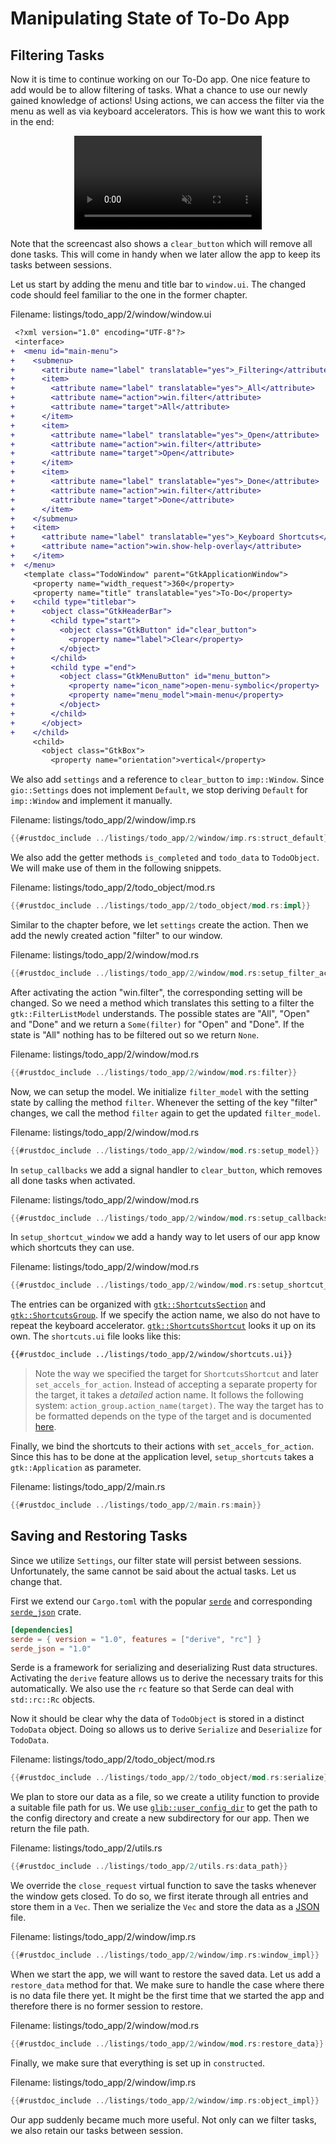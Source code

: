 # Manipulating State of To-Do App

## Filtering Tasks

Now it is time to continue working on our To-Do app.
One nice feature to add would be to allow filtering of tasks.
What a chance to use our newly gained knowledge of actions!
Using actions, we can access the filter via the menu as well as via keyboard accelerators.
This is how we want this to work in the end:

<div style="text-align:center">
 <video autoplay muted loop>
  <source src="img/todo_app_2_animation.webm" type="video/webm">
Your browser does not support the video tag.
 </video>
</div>

Note that the screencast also shows a `clear_button` which will remove all done tasks.
This will come in handy when we later allow the app to keep its tasks between sessions.

Let us start by adding the menu and title bar to `window.ui`.
The changed code should feel familiar to the one in the former chapter.

<span class="filename">Filename: listings/todo_app/2/window/window.ui</span>

```diff
 <?xml version="1.0" encoding="UTF-8"?>
 <interface>
+  <menu id="main-menu">
+    <submenu>
+      <attribute name="label" translatable="yes">_Filtering</attribute>
+      <item>
+        <attribute name="label" translatable="yes">_All</attribute>
+        <attribute name="action">win.filter</attribute>
+        <attribute name="target">All</attribute>
+      </item>
+      <item>
+        <attribute name="label" translatable="yes">_Open</attribute>
+        <attribute name="action">win.filter</attribute>
+        <attribute name="target">Open</attribute>
+      </item>
+      <item>
+        <attribute name="label" translatable="yes">_Done</attribute>
+        <attribute name="action">win.filter</attribute>
+        <attribute name="target">Done</attribute>
+      </item>
+    </submenu>
+    <item>
+      <attribute name="label" translatable="yes">_Keyboard Shortcuts</attribute>
+      <attribute name="action">win.show-help-overlay</attribute>
+    </item>
+  </menu>
   <template class="TodoWindow" parent="GtkApplicationWindow">
     <property name="width_request">360</property>
     <property name="title" translatable="yes">To-Do</property>
+    <child type="titlebar">
+      <object class="GtkHeaderBar">
+        <child type="start">
+          <object class="GtkButton" id="clear_button">
+            <property name="label">Clear</property>
+          </object>
+        </child>
+        <child type ="end">
+          <object class="GtkMenuButton" id="menu_button">
+            <property name="icon_name">open-menu-symbolic</property>
+            <property name="menu_model">main-menu</property>
+          </object>
+        </child>
+      </object>
+    </child>
     <child>
       <object class="GtkBox">
         <property name="orientation">vertical</property>
```

We also add `settings` and a reference to `clear_button` to `imp::Window`.
Since `gio::Settings` does not implement `Default`, we stop deriving `Default` for `imp::Window` and implement it manually.

<span class="filename">Filename: listings/todo_app/2/window/imp.rs</span>

```rust ,no_run,noplayground
{{#rustdoc_include ../listings/todo_app/2/window/imp.rs:struct_default}}
```

We also add the getter methods `is_completed` and `todo_data` to `TodoObject`.
We will make use of them in the following snippets.

<span class="filename">Filename: listings/todo_app/2/todo_object/mod.rs</span>

```rust ,no_run,noplayground
{{#rustdoc_include ../listings/todo_app/2/todo_object/mod.rs:impl}}
```

Similar to the chapter before, we let `settings` create the action.
Then we add the newly created action "filter" to our window.

<span class="filename">Filename: listings/todo_app/2/window/mod.rs</span>

```rust ,no_run,noplayground
{{#rustdoc_include ../listings/todo_app/2/window/mod.rs:setup_filter_action}}
```

After activating the action "win.filter", the corresponding setting will be changed.
So we need a method which translates this setting to a filter the `gtk::FilterListModel` understands.
The possible states are "All", "Open" and "Done" and we return a `Some(filter)` for "Open" and "Done".
If the state is "All" nothing has to be filtered out so we return `None`.

<span class="filename">Filename: listings/todo_app/2/window/mod.rs</span>

```rust ,no_run,noplayground
{{#rustdoc_include ../listings/todo_app/2/window/mod.rs:filter}}
```

Now, we can setup the model.
We initialize `filter_model` with the setting state by calling the method `filter`.
Whenever the setting of the key "filter" changes, we call the method `filter` again to get the updated `filter_model`.

<span class="filename">Filename: listings/todo_app/2/window/mod.rs</span>

```rust ,no_run,noplayground
{{#rustdoc_include ../listings/todo_app/2/window/mod.rs:setup_model}}
```

In `setup_callbacks` we add a signal handler to `clear_button`, which removes all done tasks when activated.

<span class="filename">Filename: listings/todo_app/2/window/mod.rs</span>

```rust ,no_run,noplayground
{{#rustdoc_include ../listings/todo_app/2/window/mod.rs:setup_callbacks}}
```

In `setup_shortcut_window` we add a handy way to let users of our app know which shortcuts they can use.

<span class="filename">Filename: listings/todo_app/2/window/mod.rs</span>

```rust ,no_run,noplayground
{{#rustdoc_include ../listings/todo_app/2/window/mod.rs:setup_shortcut_window}}
```

The entries can be organized with [`gtk::ShortcutsSection`](../docs/gtk4/struct.ShortcutsSection.html) and [`gtk::ShortcutsGroup`](../docs/gtk4/struct.ShortcutsGroup.html).
If we specify the action name, we also do not have to repeat the keyboard accelerator.
[`gtk::ShortcutsShortcut`](../docs/gtk4/struct.ShortcutsShortcut.html) looks it up on its own.
The `shortcuts.ui` file looks like this:

```xml
{{#rustdoc_include ../listings/todo_app/2/window/shortcuts.ui}}
```

> Note the way we specified the target for `ShortcutsShortcut` and later `set_accels_for_action`.
Instead of accepting a separate property for the target, it takes a *detailed* action name.
It follows the following system: `action_group.action_name(target)`.
The way the target has to be formatted depends on the type of the target and is documented [here](https://gtk-rs.org/gtk-rs-core/stable/latest/docs/gio/struct.Action.html#method.parse_detailed_name).


Finally, we bind the shortcuts to their actions with `set_accels_for_action`.
Since this has to be done at the application level, `setup_shortcuts` takes a `gtk::Application` as parameter.

<span class="filename">Filename: listings/todo_app/2/main.rs</span>

```rust ,no_run,noplayground
{{#rustdoc_include ../listings/todo_app/2/main.rs:main}}
```

## Saving and Restoring Tasks

Since we utilize `Settings`, our filter state will persist between sessions.
Unfortunately, the same cannot be said about the actual tasks.
Let us change that.

First we extend our `Cargo.toml` with the popular [`serde`](https://lib.rs/crates/serde) and corresponding [`serde_json`](https://lib.rs/crates/serde_json) crate.

```toml
[dependencies]
serde = { version = "1.0", features = ["derive", "rc"] }
serde_json = "1.0"
```

Serde is a framework for serializing and deserializing Rust data structures.
Activating the `derive` feature allows us to derive the necessary traits for this automatically.
We also use the `rc` feature so that Serde can deal with `std::rc::Rc` objects.

Now it should be clear why the data of `TodoObject` is stored in a distinct `TodoData` object.
Doing so allows us to derive `Serialize` and `Deserialize` for `TodoData`.

<span class="filename">Filename: listings/todo_app/2/todo_object/mod.rs</span>

```rust ,no_run,noplayground
{{#rustdoc_include ../listings/todo_app/2/todo_object/mod.rs:serialize}}
```

We plan to store our data as a file, so we create a utility function to provide a suitable file path for us.
We use [`glib::user_config_dir`](https://gtk-rs.org/gtk-rs-core/stable/latest/docs/glib/fn.user_config_dir.html) to get the path to the config directory and create a new subdirectory for our app.
Then we return the file path.

<span class="filename">Filename: listings/todo_app/2/utils.rs</span>

```rust ,no_run,noplayground
{{#rustdoc_include ../listings/todo_app/2/utils.rs:data_path}}
```

We override the `close_request` virtual function to save the tasks whenever the window gets closed.
To do so, we first iterate through all entries and store them in a `Vec`.
Then we serialize the `Vec` and store the data as a [JSON](https://en.wikipedia.org/wiki/JSON) file.


<span class="filename">Filename: listings/todo_app/2/window/imp.rs</span>

```rust ,no_run,noplayground
{{#rustdoc_include ../listings/todo_app/2/window/imp.rs:window_impl}}
```

When we start the app, we will want to restore the saved data.
Let us add a `restore_data` method for that.
We make sure to handle the case where there is no data file there yet.
It might be the first time that we started the app and therefore there is no former session to restore.

<span class="filename">Filename: listings/todo_app/2/window/mod.rs</span>

```rust ,no_run,noplayground
{{#rustdoc_include ../listings/todo_app/2/window/mod.rs:restore_data}}
```

Finally, we make sure that everything is set up in `constructed`.

<span class="filename">Filename: listings/todo_app/2/window/imp.rs</span>

```rust ,no_run,noplayground
{{#rustdoc_include ../listings/todo_app/2/window/imp.rs:object_impl}}
```

Our app suddenly became much more useful.
Not only can we filter tasks, we also retain our tasks between session.
